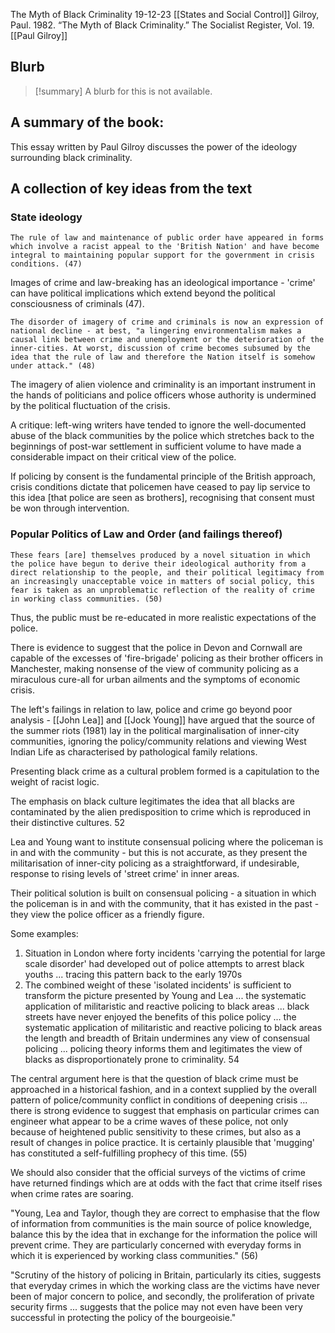 The Myth of Black Criminality
19-12-23 [[States and Social Control]]
Gilroy, Paul. 1982. “The Myth of Black Criminality.” The Socialist Register, Vol. 19.
[[Paul Gilroy]]
## Blurb

>[!summary]
>A blurb for this is not available.

## A summary of the book:

This essay written by Paul Gilroy discusses the power of the ideology surrounding black criminality.

## A collection of key ideas from the text

### State ideology

```ad-quote
The rule of law and maintenance of public order have appeared in forms which involve a racist appeal to the 'British Nation' and have become integral to maintaining popular support for the government in crisis conditions. (47)
```

Images of crime and law-breaking has an ideological importance - 'crime' can have political implications which extend beyond the political consciousness of criminals (47).

```ad-quote
The disorder of imagery of crime and criminals is now an expression of national decline - at best, "a lingering environmentalism makes a causal link between crime and unemployment or the deterioration of the inner-cities. At worst, discussion of crime becomes subsumed by the idea that the rule of law and therefore the Nation itself is somehow under attack." (48)
```

The imagery of alien violence and criminality is an important instrument in the hands of politicians and police officers whose authority is undermined by the political fluctuation of the crisis.

A critique: left-wing writers have tended to ignore the well-documented abuse of the black communities by the police which stretches back to the beginnings of post-war settlement in sufficient volume to have made a considerable impact on their critical view of the police.

If policing by consent is the fundamental principle of the British approach, crisis conditions dictate that policemen have ceased to pay lip service to this idea [that police are seen as brothers], recognising that consent must be won through intervention.

### Popular Politics of Law and Order (and failings thereof)

```ad-quote
These fears [are] themselves produced by a novel situation in which the police have begun to derive their ideological authority from a direct relationship to the people, and their political legitimacy from an increasingly unacceptable voice in matters of social policy, this fear is taken as an unproblematic reflection of the reality of crime in working class communities. (50)
```

Thus, the public must be re-educated in more realistic expectations of the police.

There is evidence to suggest that the police in Devon and Cornwall are capable of the excesses of 'fire-brigade' policing as their brother officers in Manchester, making nonsense of the view of community policing as a miraculous cure-all for urban ailments and the symptoms of economic crisis.

The left's failings in relation to law, police and crime go beyond poor analysis -  [[John Lea]] and [[Jock Young]] have argued that the source of the summer riots (1981) lay in the political marginalisation of inner-city communities, ignoring the policy/community relations and viewing West Indian Life as characterised by pathological family relations.

Presenting black crime as a cultural problem formed is a capitulation to the weight of racist logic.

The emphasis on black culture legitimates the idea that all blacks are contaminated by the alien predisposition to crime which is reproduced in their distinctive cultures. 52

Lea and Young want to institute consensual policing where the policeman is in and with the community - but this is not accurate, as they present the militarisation of inner-city policing as a straightforward, if undesirable, response to rising levels of 'street crime' in inner areas.

Their political solution is built on consensual policing - a situation in which the policeman is in and with the community, that it has existed in the past - they view the police officer as a friendly figure.

Some examples:
1. Situation in London where forty incidents 'carrying the potential for large scale disorder' had developed out of police attempts to arrest black youths ... tracing this pattern back to the early 1970s
2. The combined weight of these 'isolated incidents' is sufficient to transform the picture presented by Young and Lea ... the systematic application of militaristic and reactive policing to black areas ... black streets have never enjoyed the benefits of this police policy ... the systematic application of militaristic and reactive policing to black areas the length and breadth of Britain undermines any view of consensual policing ... policing theory informs them and legitimates the view of blacks as disproportionately prone to criminality. 54

The central argument here is that the question of black crime must be approached in a  historical fashion, and in a context supplied by the overall pattern of police/community conflict in conditions of deepening crisis ... there is strong evidence to suggest that emphasis on particular crimes can engineer what appear to be a crime waves of these police, not only because of heightened public sensitivity to these crimes, but also as a result of changes in police practice. It is certainly plausible that 'mugging' has constituted a self-fulfilling prophecy of this time. (55)

We should also consider that the official surveys of the victims of crime have returned findings which are at odds with the fact that crime itself rises when crime rates are soaring.

"Young, Lea and Taylor, though they are correct to emphasise that the flow of information from communities is the main source of police knowledge, balance this by the idea that in exchange for the information the police will prevent crime. They are particularly concerned with everyday forms in which it is experienced by working class communities." (56)

"Scrutiny of the history of policing in Britain, particularly its cities, suggests that everyday crimes in which the working class are the victims have never been of major concern to police, and secondly, the proliferation of private security firms ... suggests that the police may not even have been very successful in protecting the policy of the bourgeoisie."